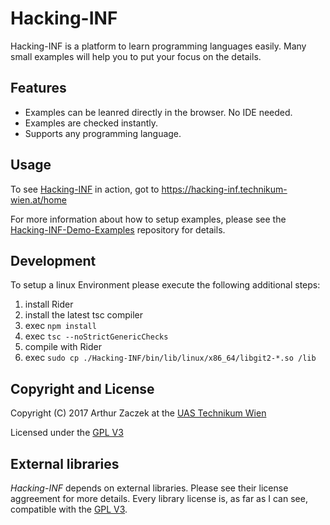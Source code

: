 Hacking-INF
================================

Hacking-INF is a platform to learn programming languages easily. Many small examples will help you to put your focus on the details.

Features
--------

* Examples can be leanred directly in the browser. No IDE needed.
* Examples are checked instantly.
* Supports any programming language.

Usage
-----

To see [Hacking-INF](https://hacking-inf.technikum-wien.at/home) in action, got to https://hacking-inf.technikum-wien.at/home

For more information about how to setup examples, please see the [Hacking-INF-Demo-Examples](https://git-inf.technikum-wien.at/INF/Hacking-INF-Demo-Examples) repository for details.

Development
-----------

To setup a linux Environment please execute the following additional steps:

1. install Rider
2. install the latest tsc compiler
3. exec `npm install`
4. exec `tsc --noStrictGenericChecks`
5. compile with Rider
6. exec `sudo cp ./Hacking-INF/bin/lib/linux/x86_64/libgit2-*.so /lib`

Copyright and License
---------------------

Copyright (C) 2017 Arthur Zaczek at the [UAS Technikum Wien](http://www.technikum-wien.at/)

Licensed under the [GPL V3](http://www.gnu.org/licenses/gpl-3.0.txt)

External libraries
------------------

*Hacking-INF* depends on external libraries. Please see their license aggreement for more details. Every library license is, as far as I can see, compatible with the [GPL V3](http://www.gnu.org/licenses/gpl-3.0.txt).
